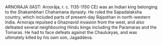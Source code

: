 ARNORAJA (IAST: Arṇorāja, r. c. 1135-1150 CE) was an Indian king belonging to the Shakambhari Chahamana dynasty. He ruled the Sapadalaksha country, which included parts of present-day Rajasthan in north-western India. Arnoraja repulsed a Ghaznavid invasion from the west, and also defeated several neighbouring Hindu kings including the Paramaras and the Tomaras. He had to face defeats against the Chaulukyas, and was ultimately killed by his own son, Jagaddeva.
